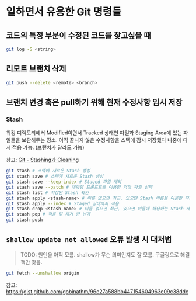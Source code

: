 # 일하면서 유용한 Git 명령들

## 코드의 특정 부분이 수정된 코드를 찾고싶을 때

```bash
git log -S <string>
```

## 리모트 브랜치 삭제

```bash
git push --delete <remote> <branch>
```

## 브랜치 변경 혹은 pull하기 위해 현재 수정사항 임시 저장

### Stash

워킹 디렉토리에서 Modified이면서 Tracked 상태인 파일과 Staging Area에 있는 파일들을 보관해두는 장소. 아직 끝나지 않은 수정사항을 스택에 잠시 저장했다 나중에 다시 적용 가능. (브랜치가 달라도 가능)

참고: [Git - Stashing과 Cleaning](https://git-scm.com/book/ko/v2/Git-%EB%8F%84%EA%B5%AC-Stashing%EA%B3%BC-Cleaning)

```bash
git stash # 스택에 새로운 Stash 생성
git stash save # 스택에 새로운 Stash 생성
git stash save --keep-index # Staged 파일 제외
git stash save --patch # 대화형 프롬프트를 이용한 저장 파일 선택
git stash list # 저장된 Stash 확인
git stash apply <stash-name> # 이름 없으면 최근, 있으면 Stash 이름을 이용한 적용
git stash apply --index # Staged 상태까지 적용
git stash drop <stash-name> # 이름 없으면 최근, 있으면 이름에 해당하는 Stash 제거
git stash pop # 적용 및 제거 한 번에
git stash push
```

## `shallow update not allowed` 오류 발생 시 대처법

> TODO: 원인을 아직 모름. shallow가 무슨 의미인지도 잘 모름.
> 구글링으로 해결책만 찾음.

```bash
git fetch --unshallow origin
```

참고: https://gist.github.com/gobinathm/96e27a588bb447154604963e09c38ddc
